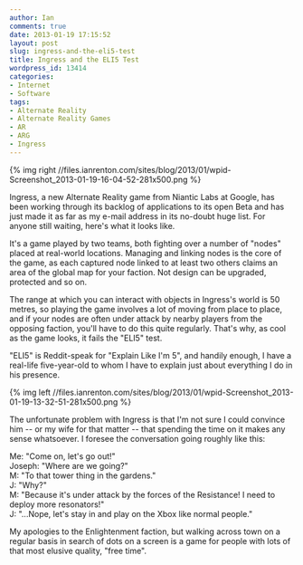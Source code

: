 ```yaml
---
author: Ian
comments: true
date: 2013-01-19 17:15:52
layout: post
slug: ingress-and-the-eli5-test
title: Ingress and the ELI5 Test
wordpress_id: 13414
categories:
- Internet
- Software
tags:
- Alternate Reality
- Alternate Reality Games
- AR
- ARG
- Ingress
---
```


{% img right //files.ianrenton.com/sites/blog/2013/01/wpid-Screenshot_2013-01-19-16-04-52-281x500.png %}

Ingress, a new Alternate Reality game from Niantic Labs at Google, has been working through its backlog of applications to its open Beta and has just made it as far as my e-mail address in its no-doubt huge list. For anyone still waiting, here's what it looks like.

It's a game played by two teams, both fighting over a number of "nodes" placed at real-world locations. Managing and linking nodes is the core of the game, as each captured node linked to at least two others claims an area of the global map for your faction. Not design can be upgraded, protected and so on. 

The range at which you can interact with objects in Ingress's world is 50 metres, so playing the game involves a lot of moving from place to place, and if your nodes are often under attack by nearby players from the opposing faction, you'll have to do this quite regularly. That's why, as cool as the game looks, it fails the "ELI5" test.

"ELI5" is Reddit-speak for "Explain Like I'm 5", and handily enough, I have a real-life five-year-old to whom I have to explain just about everything I do in his presence.

{% img left //files.ianrenton.com/sites/blog/2013/01/wpid-Screenshot_2013-01-19-13-32-51-281x500.png %}

The unfortunate problem with Ingress is that I'm not sure I could convince him -- or my wife for that matter -- that spending the time on it makes any sense whatsoever. I foresee the conversation going roughly like this:

Me: "Come on, let's go out!"<br/>
Joseph: "Where are we going?" <br/>
M: "To that tower thing in the gardens."<br/>
J: "Why?"<br/>
M: "Because it's under attack by the forces of the Resistance! I need to deploy more resonators!"<br/>
J: "...Nope, let's stay in and play on the Xbox like normal people." 

My apologies to the Enlightenment faction, but walking across town on a regular basis in search of dots on a screen is a game for people with lots of that most elusive quality, "free time". 


